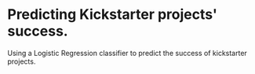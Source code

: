 # Predicting Kickstarter projects' success. 
Using a Logistic Regression classifier to predict the success of kickstarter projects.
